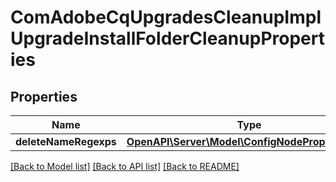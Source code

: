 # ComAdobeCqUpgradesCleanupImplUpgradeInstallFolderCleanupProperties

## Properties
Name | Type | Description | Notes
------------ | ------------- | ------------- | -------------
**deleteNameRegexps** | [**OpenAPI\Server\Model\ConfigNodePropertyArray**](ConfigNodePropertyArray.md) |  | [optional] 

[[Back to Model list]](../README.md#documentation-for-models) [[Back to API list]](../README.md#documentation-for-api-endpoints) [[Back to README]](../README.md)



